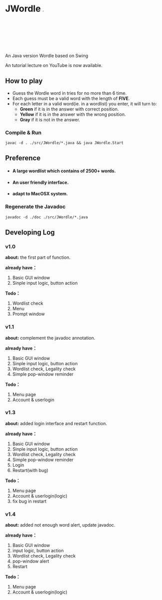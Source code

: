 # JWordle <a href="https://github.com/Jinyuan-S/JWordle"> <img src="https://github.githubassets.com/images/modules/site/icons/footer/github-mark.svg" width="3%"></a>
An Java version Wordle based on Swing

An tutorial lecture on <a herf="https://www.youtube.com/watch?v=2alIWd1-jlI&t=37s">YouTube</a> is now available.

## How to play
- Guess the Wordle word in tries for no more than 6 time.
- Each guess must be a valid word with the length of **FIVE**.
- For each letter in a valid word(ie. in a wordlist) you enter, it will turn to:
    - **Green** if it is in the answer with correct position.
    - **Yellow** if it is in the answer with the wrong position.
    - **Gray** if it is not in the answer.


### Compile & Run
```shell
javac -d . ./src/JWordle/*.java && java JWordle.Start
```

## Preference
+ #### A large wordlist which contains of 2500+ words.
+ #### An user friendly interface.
+ #### adapt to MacOSX system.

### Regenerate the Javadoc

```shell
javadoc -d ./doc ./src/JWordle/*.java 
```

## Developing Log

### v1.0

**about:** the first part of function.

**already have：**

1. Basic GUI window
2. Sinple input logic, button action

**Todo：**

1. Wordlist check
2. Menu
3. Prompt window

### v1.1

**about:** complement the javadoc annotation.

**already have：**

1. Basic GUI window
2. Sinple input logic, button action
3. Wordlist check, Legality check
4. Simple pop-window reminder

**Todo：**

1. Menu page
2. Account & userlogin

### v1.3

**about:** added login interface and restart function.

**already have：**

1. Basic GUI window
2. Sinple input logic, button action
3. Wordlist check, Legality check
4. Simple pop-window reminder
5. Login
6. Restart(with bug)

**Todo：**

1. Menu page
2. Account & userlogin(logic)
3. fix bug in restart


### v1.4

**about:** added not enough word alert, update javadoc.

**already have：**

1. Basic GUI window
2. input logic, button action
3. Wordlist check, Legality check
4. pop-window alert
5. Restart

**Todo：**

1. Menu page
2. Account & userlogin(logic)